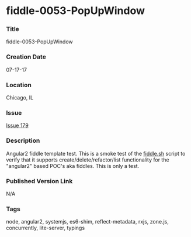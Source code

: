 fiddle-0053-PopUpWindow
======

### Title

fiddle-0053-PopUpWindow


### Creation Date

07-17-17


### Location

Chicago, IL


### Issue

[Issue 179](https://github.com/bradyhouse/house/issues/179)


### Description

Angular2 fiddle template test.  This is a smoke test of the [fiddle.sh](../../scripts/fiddle.sh) script to verify that
it supports create/delete/refactor/list functionality for the "angular2" based POC's aka fiddles. This is only a test.


### Published Version Link

N/A


### Tags

node, angular2, systemjs, es6-shim, reflect-metadata, rxjs, zone.js, concurrently, lite-server, typings
